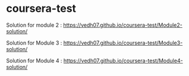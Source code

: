 # coursera-test

Solution for module 2 : https://vedh07.github.io/coursera-test/Module2-solution/

Solution for Module 3 : https://vedh07.github.io/coursera-test/Module3-solution/

Solution for Module 4 : https://vedh07.github.io/coursera-test/Module4-solution/
